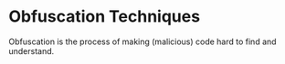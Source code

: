 # Obfuscation Techniques

Obfuscation is the process of making (malicious) code hard to find and understand.
